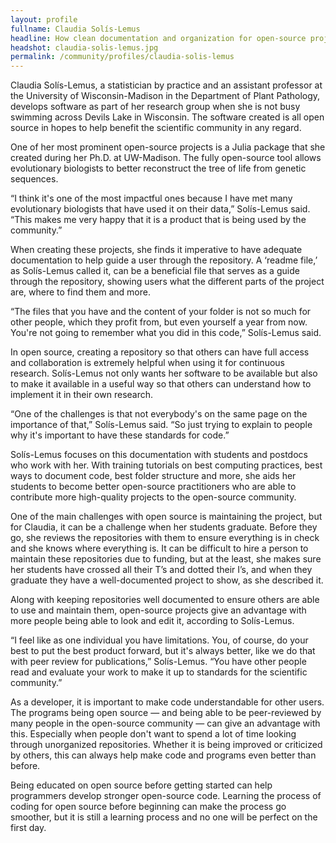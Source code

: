 ```yaml
---
layout: profile
fullname: Claudia Solís-Lemus
headline: How clean documentation and organization for open-source projects is essential with Claudia Solís-Lemus
headshot: claudia-solis-lemus.jpg
permalink: /community/profiles/claudia-solis-lemus
--- 
```


Claudia Solís-Lemus, a statistician by practice and an assistant professor at the University of Wisconsin-Madison in the Department of Plant Pathology, develops software as part of her research group when she is not busy swimming across Devils Lake in Wisconsin. The software created is all open source in hopes to help benefit the scientific community in any regard. 

One of her most prominent open-source projects is a Julia package that she created during her Ph.D. at UW-Madison. The fully open-source tool allows evolutionary biologists to better reconstruct the tree of life from genetic sequences. 

“I think it's one of the most impactful ones because I have met many evolutionary biologists that have used it on their data,” Solís-Lemus said. “This makes me very happy that it is a product that is being used by the community.”

When creating these projects, she finds it imperative to have adequate documentation to help guide a user through the repository. A ‘readme file,’ as Solís-Lemus called it, can be a beneficial file that serves as a guide through the repository, showing users what the different parts of the project are, where to find them and more. 

“The files that you have and the content of your folder is not so much for other people, which they profit from, but even yourself a year from now. You're not going to remember what you did in this code,” Solís-Lemus said. 

In open source, creating a repository so that others can have full access and collaboration is extremely helpful when using it for continuous research. Solís-Lemus not only wants her software to be available but also to make it available in a useful way so that others can understand how to implement it in their own research. 

“One of the challenges is that not everybody's on the same page on the importance of that,” Solís-Lemus said. “So just trying to explain to people why it's important to have these standards for code.” 

Solís-Lemus focuses on this documentation with students and postdocs who work with her. With training tutorials on best computing practices, best ways to document code, best folder structure and more, she aids her students to become better open-source practitioners who are able to contribute more high-quality projects to the open-source community.

One of the main challenges with open source is maintaining the project, but for Claudia, it can be a challenge when her students graduate. Before they go, she reviews the repositories with them to ensure everything is in check and she knows where everything is. It can be difficult to hire a person to maintain these repositories due to funding, but at the least, she makes sure her students have crossed all their T’s and dotted their I’s, and when they graduate they have a well-documented project to show, as she described it.

Along with keeping repositories well documented to ensure others are able to use and maintain them, open-source projects give an advantage with more people being able to look and edit it, according to Solís-Lemus. 

“I feel like as one individual you have limitations. You, of course, do your best to put the best product forward, but it's always better, like we do that with peer review for publications,” Solís-Lemus. “You have other people read and evaluate your work to make it up to standards for the scientific community.”

As a developer, it is important to make code understandable for other users. The programs being open source — and being able to be peer-reviewed by many people in the open-source community — can give an advantage with this. Especially when people don't want to spend a lot of time looking through unorganized repositories. Whether it is being improved or criticized by others, this can always help make code and programs even better than before. 

Being educated on open source before getting started can help programmers develop stronger open-source code. Learning the process of coding for open source before beginning can make the process go smoother, but it is still a learning process and no one will be perfect on the first day. 